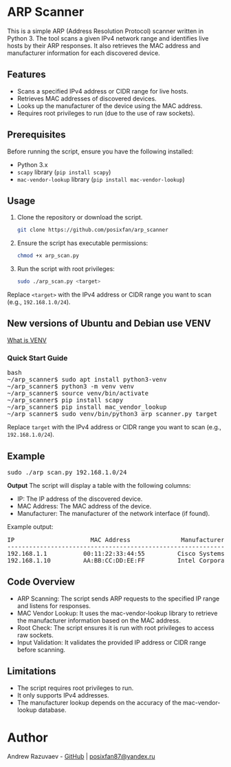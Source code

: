 # ARP Scanner

This is a simple ARP (Address Resolution Protocol) scanner written in Python 3. The tool scans a given IPv4 network range and identifies live hosts by their ARP responses. It also retrieves the MAC address and manufacturer information for each discovered device.

## Features

- Scans a specified IPv4 address or CIDR range for live hosts.
- Retrieves MAC addresses of discovered devices.
- Looks up the manufacturer of the device using the MAC address.
- Requires root privileges to run (due to the use of raw sockets).

## Prerequisites

Before running the script, ensure you have the following installed:

- Python 3.x
- `scapy` library (`pip install scapy`)
- `mac-vendor-lookup` library (`pip install mac-vendor-lookup`)

## Usage

1. Clone the repository or download the script.
   ```bash
   git clone https://github.com/posixfan/arp_scanner
3. Ensure the script has executable permissions:
   ```bash
   chmod +x arp_scan.py
4. Run the script with root privileges:
   ```bash
   sudo ./arp_scan.py <target>
Replace `<target>` with the IPv4 address or CIDR range you want to scan (e.g., `192.168.1.0/24`).

## New versions of Ubuntu and Debian use VENV
[What is VENV](https://www.freecodecamp.org/news/how-to-setup-virtual-environments-in-python/)

### Quick Start Guide
<pre>bash
~/arp_scanner$ sudo apt install python3-venv
~/arp_scanner$ python3 -m venv venv
~/arp_scanner$ source venv/bin/activate
~/arp_scanner$ pip install scapy
~/arp_scanner$ pip install mac_vendor_lookup
~/arp_scanner$ sudo venv/bin/python3 arp_scanner.py target </pre>
Replace `target` with the IPv4 address or CIDR range you want to scan (e.g., `192.168.1.0/24`).

## Example
<pre>sudo ./arp_scan.py 192.168.1.0/24</pre>
**Output**
The script will display a table with the following columns:
- IP: The IP address of the discovered device.
- MAC Address: The MAC address of the device.
- Manufacturer: The manufacturer of the network interface (if found).

Example output:
<pre>
IP                     MAC Address              Manufacturer
------------------------------------------------------------------------------
192.168.1.1          00:11:22:33:44:55         Cisco Systems, Inc
192.168.1.10         AA:BB:CC:DD:EE:FF         Intel Corporate
</pre>

## Code Overview
- ARP Scanning: The script sends ARP requests to the specified IP range and listens for responses.
- MAC Vendor Lookup: It uses the mac-vendor-lookup library to retrieve the manufacturer information based on the MAC address.
- Root Check: The script ensures it is run with root privileges to access raw sockets.
- Input Validation: It validates the provided IP address or CIDR range before scanning.

## Limitations
- The script requires root privileges to run.
- It only supports IPv4 addresses.
- The manufacturer lookup depends on the accuracy of the mac-vendor-lookup database.

# Author
Andrew Razuvaev - [GitHub](https://github.com/posixfan) | <posixfan87@yandex.ru>
